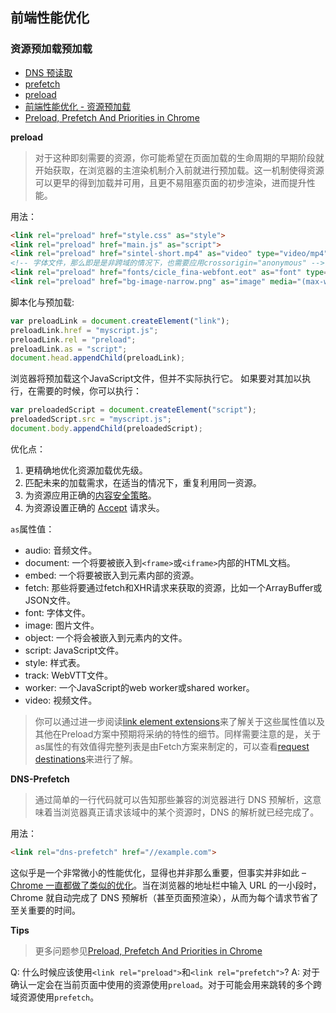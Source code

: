 ## 前端性能优化

### 资源预加载预加载

+	[DNS 预读取](https://developer.mozilla.org/zh-CN/docs/Controlling_DNS_prefetching)
+	[prefetch](https://developer.mozilla.org/zh-CN/docs/Web/HTTP/Link_prefetching_FAQ)
+	[preload](https://developer.mozilla.org/zh-CN/docs/Web/HTML/Preloading_content)
+	[前端性能优化 - 资源预加载](http://bubkoo.com/2015/11/19/prefetching-preloading-prebrowsing/)
+	[Preload, Prefetch And Priorities in Chrome](https://medium.com/reloading/preload-prefetch-and-priorities-in-chrome-776165961bbf)

**preload**

>对于这种即刻需要的资源，你可能希望在页面加载的生命周期的早期阶段就开始获取，在浏览器的主渲染机制介入前就进行预加载。这一机制使得资源可以更早的得到加载并可用，且更不易阻塞页面的初步渲染，进而提升性能。

用法：

```html
<link rel="preload" href="style.css" as="style">
<link rel="preload" href="main.js" as="script">
<link rel="preload" href="sintel-short.mp4" as="video" type="video/mp4">
<!-- 字体文件，那么即是是非跨域的情况下，也需要应用crossorigin="anonymous" -->
<link rel="preload" href="fonts/cicle_fina-webfont.eot" as="font" type="application/vnd.ms-fontobject" crossorigin="anonymous">
<link rel="preload" href="bg-image-narrow.png" as="image" media="(max-width: 600px)">
```

脚本化与预加载:

```js
var preloadLink = document.createElement("link");
preloadLink.href = "myscript.js";
preloadLink.rel = "preload";
preloadLink.as = "script";
document.head.appendChild(preloadLink);
```

浏览器将预加载这个JavaScript文件，但并不实际执行它。
如果要对其加以执行，在需要的时候，你可以执行：

```js
var preloadedScript = document.createElement("script");
preloadedScript.src = "myscript.js";
document.body.appendChild(preloadedScript);
```


优化点：

1. 更精确地优化资源加载优先级。
2. 匹配未来的加载需求，在适当的情况下，重复利用同一资源。
3. 为资源应用正确的[内容安全策略](https://developer.mozilla.org/en-US/docs/Web/HTTP/CSP)。
4. 为资源设置正确的 [Accept](https://developer.mozilla.org/en-US/docs/Web/HTTP/Headers/Accept) 请求头。

`as`属性值：

- audio: 音频文件。
- document: 一个将要被嵌入到`<frame>`或`<iframe>`内部的HTML文档。
- embed: 一个将要被嵌入到<embed>元素内部的资源。
- fetch: 那些将要通过fetch和XHR请求来获取的资源，比如一个ArrayBuffer或JSON文件。
- font: 字体文件。
- image: 图片文件。
- object: 一个将会被嵌入到<embed>元素内的文件。
- script: JavaScript文件。
- style: 样式表。
- track: WebVTT文件。
- worker: 一个JavaScript的web worker或shared worker。
- video: 视频文件。

>你可以通过进一步阅读[link element extensions](https://w3c.github.io/preload/#link-element-extensions)来了解关于这些属性值以及其他在Preload方案中预期将采纳的特性的细节。同样需要注意的是，关于as属性的有效值得完整列表是由Fetch方案来制定的，可以查看[request destinations](https://fetch.spec.whatwg.org/#concept-request-destination)来进行了解。

**DNS-Prefetch**

>通过简单的一行代码就可以告知那些兼容的浏览器进行 DNS 预解析，这意味着当浏览器真正请求该域中的某个资源时，DNS 的解析就已经完成了。

用法：

```html
<link rel="dns-prefetch" href="//example.com">
```

这似乎是一个非常微小的性能优化，显得也并非那么重要，但事实并非如此 – [Chrome 一直都做了类似的优化](https://docs.google.com/presentation/d/18zlAdKAxnc51y_kj-6sWLmnjl6TLnaru_WH0LJTjP-o/present?slide=id.g120f70e9a_041)。当在浏览器的地址栏中输入 URL 的一小段时，Chrome 就自动完成了 DNS 预解析（甚至页面预渲染），从而为每个请求节省了至关重要的时间。

**Tips**

>更多问题参见[Preload, Prefetch And Priorities in Chrome](https://medium.com/reloading/preload-prefetch-and-priorities-in-chrome-776165961bbf)

Q: 什么时候应该使用`<link rel="preload">`和`<link rel="prefetch">`?
A: 对于确认一定会在当前页面中使用的资源使用`preload`。对于可能会用来跳转的多个跨域资源使用`prefetch`。


